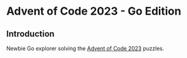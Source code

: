 # Advent of Code 2023 - Go Edition

## Introduction
Newbie Go explorer solving the [Advent of Code 2023](https://adventofcode.com/2023) puzzles. 